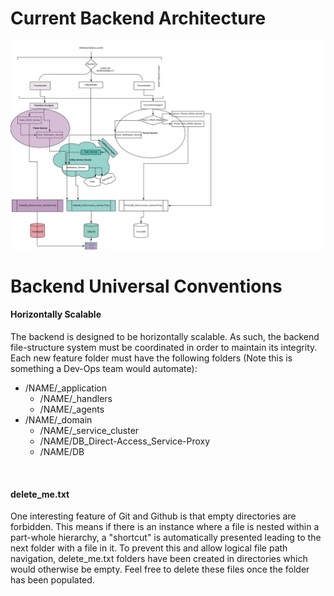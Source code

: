 # Current Backend Architecture
<img src="https://raw.githubusercontent.com/Hondohondo/hoa/master/backend/back-end_architecture.png" width="2000">

# Backend Universal Conventions

<h4>Horizontally Scalable</h4>
<p>The backend is designed to be horizontally scalable. As such, the backend file-structure system must be coordinated in order to maintain its integrity. Each new feature folder must have the following folders (Note this is something a Dev-Ops team would automate):</p>
  <ul>
    <li>
      /NAME/_application
      <ul>
        <li>/NAME/_handlers</li>
        <li>/NAME/_agents</li>
      </ul>
    </li>
    <li>
      /NAME/_domain
      <ul>
        <li>/NAME/_service_cluster</li>
        <li>/NAME/DB_Direct-Access_Service-Proxy</li>
        <li>/NAME/DB</li>
      </ul>
    </li>
  </ul>
</br>
<h4>delete_me.txt</h4>
<p>One interesting feature of Git and Github is that empty directories are forbidden. This means if there is an instance where a file is nested within a part-whole hierarchy, a "shortcut" is automatically presented leading to the next folder with a file in it. To prevent this and allow logical file path navigation, delete_me.txt folders have been created in directories which would otherwise be empty. Feel free to delete these files once the folder has been populated.</p>


